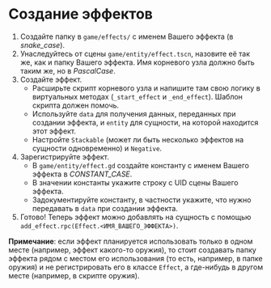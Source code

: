 # Создание эффектов

1. Создайте папку в `game/effects/` с именем Вашего эффекта (в *snake_case*).
2. Унаследуйтесь от сцены `game/entity/effect.tscn`, назовите её так же, как и папку Вашего эффекта. Имя корневого узла должно быть таким же, но в *PascalCase*.
3. Создайте эффект.
    - Расширьте скрипт корневого узла и напишите там свою логику в виртуальных методах (`_start_effect` и `_end_effect`). Шаблон скрипта должен помочь.
    - Используйте `data` для получения данных, переданных при создании эффекта, и `entity` для сущности, на которой находится этот эффект.
    - Настройте `Stackable` (может ли быть несколько эффектов на сущности одновременно) и `Negative`.
4. Зарегистрируйте эффект.
    - В `game/entity/effect.gd` создайте константу с именем Вашего эффекта в *CONSTANT_CASE*.
    - В значении константы укажите строку с UID сцены Вашего эффекта.
    - Задокументируйте константу, в частности укажите, что нужно передавать в `data` при создании эффекта.
5. Готово! Теперь эффект можно добавлять на сущность с помощью `add_effect.rpc(Effect.<ИМЯ_ВАШЕГО_ЭФФЕКТА>)`.

**Примечание**: если эффект планируется использовать только в одном месте (например, эффект какого-то оружия), то стоит создавать папку эффекта рядом с местом его использования (то есть, например, в папке оружия) и не регистрировать его в классе `Effect`, а где-нибудь в другом месте (например, в скрипте оружия).
